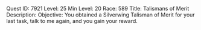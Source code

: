 Quest ID: 7921
Level: 25
Min Level: 20
Race: 589
Title: Talismans of Merit
Description: 
Objective: You obtained a Silverwing Talisman of Merit for your last task, talk to me again, and you gain your reward.
